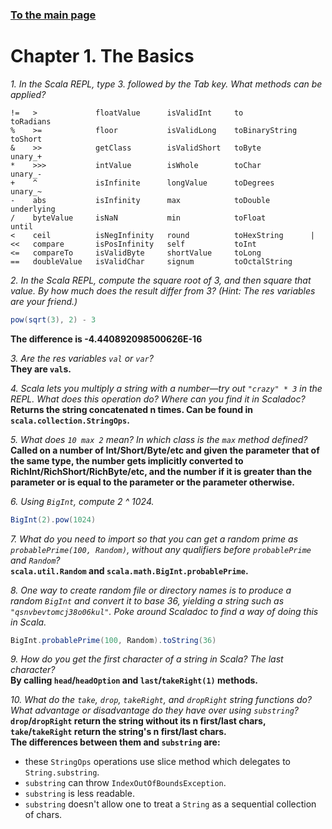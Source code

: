 ### [To the main page](/index.md)

# Chapter 1. The Basics  

_1. In the Scala REPL, type 3. followed by the Tab key. What methods can be applied?_
```
!=   >             floatValue      isValidInt     to               toRadians
%    >=            floor           isValidLong    toBinaryString   toShort
&    >>            getClass        isValidShort   toByte           unary_+
*    >>>           intValue        isWhole        toChar           unary_-
+    ^             isInfinite      longValue      toDegrees        unary_~
-    abs           isInfinity      max            toDouble         underlying
/    byteValue     isNaN           min            toFloat          until
<    ceil          isNegInfinity   round          toHexString      |
<<   compare       isPosInfinity   self           toInt
<=   compareTo     isValidByte     shortValue     toLong
==   doubleValue   isValidChar     signum         toOctalString
```

_2. In the Scala REPL, compute the square root of 3, and then square that value. By how much does
the result differ from 3? (Hint: The res variables are your friend.)_
```scala
pow(sqrt(3), 2) - 3
```
**The difference is -4.440892098500626E-16**

_3. Are the res variables `val` or `var`?_  
**They are `val`s.**

_4. Scala lets you multiply a string with a number—try out `"crazy" * 3` in the REPL. What does this
operation do? Where can you find it in Scaladoc?_  
**Returns the string concatenated n times. Can be found in `scala.collection.StringOps`.**

_5. What does `10 max 2` mean? In which class is the `max` method defined?_  
**Called on a number of Int/Short/Byte/etc and given the parameter that of the same type,
the number gets implicitly converted to RichInt/RichShort/RichByte/etc,
and the number if it is greater than the parameter or is equal to the parameter or the parameter otherwise.**

_6. Using `BigInt`, compute 2 ^ 1024._
```scala
BigInt(2).pow(1024)
```

_7. What do you need to import so that you can get a random prime as `probablePrime(100, Random)`,
without any qualifiers before `probablePrime` and `Random`?_  
**`scala.util.Random` and `scala.math.BigInt.probablePrime`.**

_8. One way to create random file or directory names is to produce a random `BigInt` and convert it
to base 36, yielding a string such as `"qsnvbevtomcj38o06kul"`. Poke around Scaladoc to find a way of
doing this in Scala._
```scala
BigInt.probablePrime(100, Random).toString(36)
```

_9. How do you get the first character of a string in Scala? The last character?_  
**By calling `head`/`headOption` and `last`/`takeRight(1)` methods.**

_10. What do the `take`, `drop`, `takeRight`, and `dropRight` string functions do? What advantage or
disadvantage do they have over using `substring`?_  
**`drop`/`dropRight` return the string without its n first/last chars,  
`take`/`takeRight` return the string's n first/last chars.  
The differences between them and `substring` are:**  
- these `StringOps` operations use slice method which delegates to `String.substring`.  
- `substring` can throw `IndexOutOfBoundsException`.  
- `substring` is less readable.  
- `substring` doesn't allow one to treat a `String` as a sequential collection of chars.
